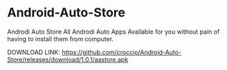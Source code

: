 # Android-Auto-Store
Androdi Auto Store
All Androdi Auto Apps Available for you without pain of having to install them from computer.

DOWNLOAD LINK: https://github.com/croccio/Android-Auto-Store/releases/download/1.0.1/aastore.apk
